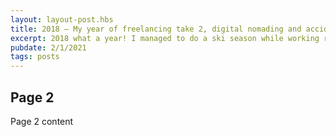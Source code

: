 ```yaml
---
layout: layout-post.hbs
title: 2018 — My year of freelancing take 2, digital nomading and accidentally becoming a senior dev.
excerpt: 2018 what a year! I managed to do a ski season while working remotely doing web development work, spend 3 months travelling around USA & Canada, learned a load of new web dev skills, wrote some articles, moved back to England and landed myself an awesome job. If anyone cares (thanks for reading mum), here's what I did.
pubdate: 2/1/2021
tags: posts
---
```

## Page 2

Page 2 content